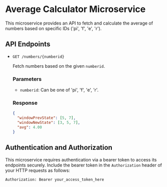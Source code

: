 # Average Calculator Microservice

This microservice provides an API to fetch and calculate the average of numbers based on specific IDs ('pi', 'f', 'e', 'r').

## API Endpoints

- `GET /numbers/{numberid}`

  Fetch numbers based on the given `numberid`.

  ### Parameters

  - `numberid`: Can be one of 'pi', 'f', 'e', 'r'.

  ### Response

  ```json
  {
    "windowPrevState": [5, 7],
    "windowNewState": [3, 5, 7],
    "avg": 4.00
  }

  ```

## Authentication and Authorization

This microservice requires authentication via a bearer token to access its endpoints securely. Include the bearer token in the `Authorization` header of your HTTP requests as follows:

```plaintext
Authorization: Bearer your_access_token_here
